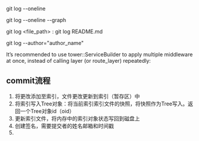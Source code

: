 git log --oneline

git log --oneline --graph

git log <file_path> : git log README.md

git log --author="author_name"

It’s recommended to use tower::ServiceBuilder to apply multiple middleware at once, instead of calling layer (or route_layer) repeatedly:


## commit流程
1. 将更改添加至索引，文件更改更新到索引（暂存区）中
2. 将索引写入Tree对象：将当前索引索引文件的快照，将快照作为Tree写入。返回一个Tree对象id（oid）
3. 更新索引文件，将内存中的索引对象状态写回到磁盘上
4. 创建签名，需要提交者的姓名邮箱和时间戳
5. 